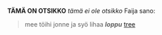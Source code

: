 **TÄMÄ ON OTSIKKO**
*tämä ei ole otsikko*
Faija sano:
> mee töihi jonne
> ja syö lihaa
***loppu***
[tree](https://github.com/joel-sandberg/ot-hatjoitusty-/blob/master/laskarit/viikko1/gitlog.txt)
